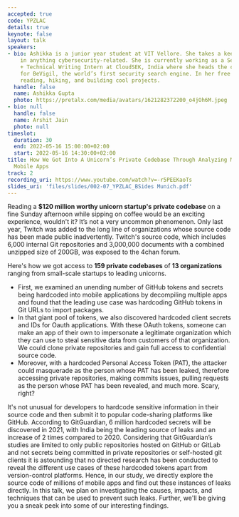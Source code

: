 ```yaml
---
accepted: true
code: YPZLAC
details: true
keynote: false
layout: talk
speakers:
- bio: Ashikka is a junior year student at VIT Vellore. She takes a keen interest
    in anything cybersecurity-related. She is currently working as a Security Research
    + Technical Writing Intern at CloudSEK, India where she heads the content department
    for BeVigil, the world’s first security search engine. In her free time, she enjoys
    reading, hiking, and building cool projects.
  handle: false
  name: Ashikka Gupta
  photo: https://pretalx.com/media/avatars/1621282372200_o4jOh6M.jpeg
- bio: null
  handle: false
  name: Arshit Jain
  photo: null
timeslot:
  duration: 30
  end: 2022-05-16 15:00:00+02:00
  start: 2022-05-16 14:30:00+02:00
title: How We Got Into A Unicorn’s Private Codebase Through Analyzing Millions of
  Mobile Apps
track: 2
recording_uri: https://www.youtube.com/watch?v=-r5PEEKaoTs
slides_uri: 'files/slides/002-07_YPZLAC_BSides Munich.pdf'
---
```


Reading a **$120 million worthy unicorn startup's private codebase** on a fine Sunday afternoon while sipping on coffee would be an exciting experience, wouldn't it? It’s not a very uncommon phenomenon.
Only last year, Twitch was added to the long line of organizations whose source code has been made public inadvertently.
Twitch's source code, which includes 6,000 internal Git repositories and 3,000,000 documents with a combined unzipped size of 200GB, was exposed to the 4chan forum.

Here's how we got access to **159 private codebases** of  **13 organizations** ranging from small-scale startups to leading unicorns.

- First, we examined an unending number of GitHub tokens and secrets being hardcoded into mobile applications by decompiling multiple apps and found that the leading use case was hardcoding GitHub tokens in Git URLs to import packages.
- In that giant pool of tokens, we also discovered hardcoded client secrets and IDs for Oauth applications.
With these OAuth tokens, someone can make an app of their own to impersonate a legitimate organization which they can use to steal sensitive data from customers of that organization.
We could clone private repositories and gain full access to confidential source code.
- Moreover, with a hardcoded Personal Access Token (PAT), the attacker could masquerade as the person whose PAT has been leaked, therefore accessing private repositories, making commits issues, pulling requests as the person whose PAT has been revealed, and much more.
Scary, right? 

It's not unusual for developers to hardcode sensitive information in their source code and then submit it to popular code-sharing platforms like GitHub.
According to GitGuardian, 6 million hardcoded secrets will be discovered in 2021, with India being the leading source of leaks and an increase of 2 times compared to 2020.
Considering that GitGuardian’s studies are limited to only public repositories hosted on GitHub or GitLab and not secrets being committed in private repositories or self-hosted git clients it is astounding that no directed research has been conducted to reveal the different use cases of these hardcoded tokens apart from version-control platforms.
Hence, in our study, we directly explore the source code of millions of mobile apps and find out these instances of leaks directly.
In this talk, we plan on investigating the causes, impacts, and techniques that can be used to prevent such leaks.
Further, we'll be giving you a sneak peek into some of our interesting findings.